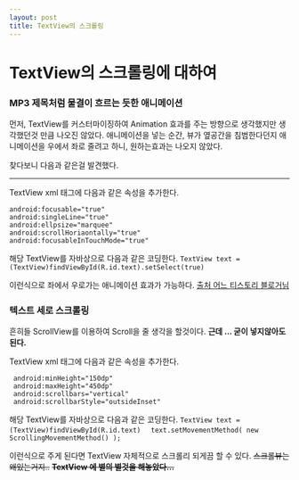 ```yaml
---
layout: post
title: TextView의 스크롤링
---
```

# TextView의 스크롤링에 대하여  

### MP3 제목처럼 물결이 흐르는 듯한 애니메이션 

먼저, TextView를 커스터마이징하여 Animation 효과를 주는 방향으로 생각했지만 생각했던것 만큼 나오진 않았다.
애니메이션을 넣는 순간, 뷰가 옆공간을 침범한다던지 애니메이션을 우에서 좌로 줄려고 하니, 원하는효과는 나오지 않았다. 

찾다보니 다음과 같은걸 발견했다. 

- - -

TextView xml 태그에 다음과 같은 속성을 추가한다. 
```
android:focusable="true"
android:singleLine="true"
android:ellpsize="marquee"
android:scrollHoriaontally="true"
android:focusableInTouchMode="true"
```

해당 TextView를 자바상으로 다음과 같은 코딩한다.
`TextView text = (TextView)findViewById(R.id.text).setSelect(true)`

이런식으로 좌에서 우로가는 애니메이션 효과가 가능하다.
[출처 어느 티스토리 블로거님](http://sunwoont.tistory.com/entry/TextView-%EC%8A%AC%EB%9D%BC%EC%9D%B4%EB%94%A9)


### 텍스트 세로 스크롤링

흔히들 ScrollView를 이용하여 Scroll을 줄 생각을 할것이다.
**근데 ... 굳이 넣지않아도된다.**

TextView xml 태그에 다음과 같은 속성을 추가한다. 
```
 android:minHeight="150dp"
 android:maxHeight="450dp"
 android:scrollbars="vertical"
 android:scrollbarStyle="outsideInset"

```

해당 TextView를 자바상으로 다음과 같은 코딩한다.
`TextView text = (TextView)findViewById(R.id.text)`
`  text.setMovementMethod( new ScrollingMovementMethod() );`


이런식으로 주게 된다면 TextView 자체적으로 스크롤리 되게끔 할 수 있다. 
~~스크롤뷰는 왜있는거지..~~
~~**TextView 에 별의 별것을 해놓았다...**~~
